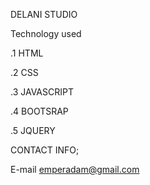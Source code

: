 DELANI STUDIO 

Technology used 
  
  .1 HTML
  
  .2 CSS
  
  .3 JAVASCRIPT
  
  .4 BOOTSRAP
 
  .5  JQUERY
 
CONTACT INFO;

  E-mail emperadam@gmail.com
  
